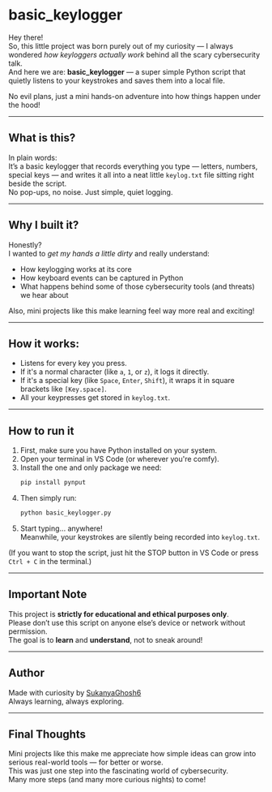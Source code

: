 # basic_keylogger

Hey there!  
So, this little project was born purely out of my curiosity — I always wondered *how keyloggers actually work* behind all the scary cybersecurity talk.  
And here we are: **basic_keylogger** — a super simple Python script that quietly listens to your keystrokes and saves them into a local file.

No evil plans, just a mini hands-on adventure into how things happen under the hood!

---

## What is this?

In plain words:  
It’s a basic keylogger that records everything you type — letters, numbers, special keys — and writes it all into a neat little `keylog.txt` file sitting right beside the script.  
No pop-ups, no noise. Just simple, quiet logging.

---

## Why I built it?

Honestly?  
I wanted to *get my hands a little dirty* and really understand:
- How keylogging works at its core
- How keyboard events can be captured in Python
- What happens behind some of those cybersecurity tools (and threats) we hear about

Also, mini projects like this make learning feel way more real and exciting!

---

## How it works:

- Listens for every key you press.
- If it's a normal character (like `a`, `1`, or `z`), it logs it directly.
- If it's a special key (like `Space`, `Enter`, `Shift`), it wraps it in square brackets like `[Key.space]`.
- All your keypresses get stored in `keylog.txt`.

---

## How to run it

1. First, make sure you have Python installed on your system.
2. Open your terminal in VS Code (or wherever you're comfy).
3. Install the one and only package we need:
   ```bash
   pip install pynput
   ```
4. Then simply run:
   ```bash
   python basic_keylogger.py
   ```
5. Start typing... anywhere!  
   Meanwhile, your keystrokes are silently being recorded into `keylog.txt`.

(If you want to stop the script, just hit the STOP button in VS Code or press `Ctrl + C` in the terminal.)

---

## Important Note

This project is **strictly for educational and ethical purposes only**.  
Please don’t use this script on anyone else’s device or network without permission.  
The goal is to **learn** and **understand**, not to sneak around!

---

## Author

Made with curiosity by [SukanyaGhosh6](https://github.com/SukanyaGhosh6)  
Always learning, always exploring.

---

## Final Thoughts

Mini projects like this make me appreciate how simple ideas can grow into serious real-world tools — for better or worse.  
This was just one step into the fascinating world of cybersecurity.  
Many more steps (and many more curious nights) to come!

